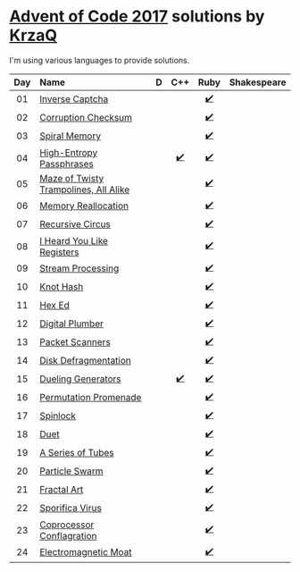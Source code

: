 [Advent of Code 2017](https://adventofcode.com) solutions by [KrzaQ][kq]
========================

I'm using various languages to provide solutions.

| Day | Name                                           | D    | C++    | Ruby | Shakespeare |
|:---:|:-----------------------------------------------|:----:|:------:|:----:|:-----------:|
| 01  | [Inverse Captcha][day01]                       |      |        | [:heavy_check_mark:](./day01/main.rb)      |             |
| 02  | [Corruption Checksum][day02]                   |      |        | [:heavy_check_mark:](./day02/main.rb)      |             |
| 03  | [Spiral Memory][day03]                         |      |        | [:heavy_check_mark:](./day03/main.rb)      |             |
| 04  | [High-Entropy Passphrases][day04]              |      | [:heavy_check_mark:](./day04/main.cpp) | [:heavy_check_mark:](./day04/main.rb)      |             |
| 05  | [Maze of Twisty Trampolines, All Alike][day05] |      |        | [:heavy_check_mark:](./day05/main.rb)      |             |
| 06  | [Memory Reallocation][day06]                   |      |        | [:heavy_check_mark:](./day06/main.rb)      |             |
| 07  | [Recursive Circus][day07]                      |      |        | [:heavy_check_mark:](./day07/main.rb)      |             |
| 08  | [I Heard You Like Registers][day08]            |      |        | [:heavy_check_mark:](./day08/main.rb)      |             |
| 09  | [Stream Processing][day09]                     |      |        | [:heavy_check_mark:](./day09/main.rb)      |             |
| 10  | [Knot Hash][day10]                             |      |        | [:heavy_check_mark:](./day10/main.rb)      |             |
| 11  | [Hex Ed][day11]                                |      |        | [:heavy_check_mark:](./day11/main.rb)      |             |
| 12  | [Digital Plumber][day12]                       |      |        | [:heavy_check_mark:](./day12/main.rb)      |             |
| 13  | [Packet Scanners][day13]                       |      |        | [:heavy_check_mark:](./day13/main.rb)      |             |
| 14  | [Disk Defragmentation][day14]                  |      |        | [:heavy_check_mark:](./day14/main.rb)      |             |
| 15  | [Dueling Generators][day15]                    |      | [:heavy_check_mark:](./day15/main.cpp) | [:heavy_check_mark:](./day15/main.rb)      |             |
| 16  | [Permutation Promenade][day16]                 |      |        | [:heavy_check_mark:](./day16/main.rb)      |             |
| 17  | [Spinlock][day17]                              |      |        | [:heavy_check_mark:](./day17/main.rb)      |             |
| 18  | [Duet][day18]                                  |      |        | [:heavy_check_mark:](./day18/main.rb)      |             |
| 19  | [A Series of Tubes][day19]                     |      |        | [:heavy_check_mark:](./day19/main.rb)      |             |
| 20  | [Particle Swarm][day20]                        |      |        | [:heavy_check_mark:](./day20/main.rb)      |             |
| 21  | [Fractal Art][day21]                           |      |        | [:heavy_check_mark:](./day21/main.rb)      |             |
| 22  | [Sporifica Virus][day22]                       |      |        | [:heavy_check_mark:](./day22/main.rb)      |             |
| 23  | [Coprocessor Conflagration][day23]             |      |        | [:heavy_check_mark:](./day23/main.rb)      |             |
| 24  | [Electromagnetic Moat][day24]                  |      |        | [:heavy_check_mark:](./day24/main.rb)      |             |

[day01]: https://adventofcode.com/2017/day/1
[day02]: https://adventofcode.com/2017/day/2
[day03]: https://adventofcode.com/2017/day/3
[day04]: https://adventofcode.com/2017/day/4
[day05]: https://adventofcode.com/2017/day/5
[day06]: https://adventofcode.com/2017/day/6
[day07]: https://adventofcode.com/2017/day/7
[day08]: https://adventofcode.com/2017/day/8
[day09]: https://adventofcode.com/2017/day/9
[day10]: https://adventofcode.com/2017/day/10
[day11]: https://adventofcode.com/2017/day/11
[day12]: https://adventofcode.com/2017/day/12
[day13]: https://adventofcode.com/2017/day/13
[day14]: https://adventofcode.com/2017/day/14
[day15]: https://adventofcode.com/2017/day/15
[day16]: https://adventofcode.com/2017/day/16
[day17]: https://adventofcode.com/2017/day/17
[day18]: https://adventofcode.com/2017/day/18
[day19]: https://adventofcode.com/2017/day/19
[day20]: https://adventofcode.com/2017/day/20
[day21]: https://adventofcode.com/2017/day/21
[day22]: https://adventofcode.com/2017/day/22
[day23]: https://adventofcode.com/2017/day/23
[day24]: https://adventofcode.com/2017/day/24

[kq]: https://dev.krzaq.cc


